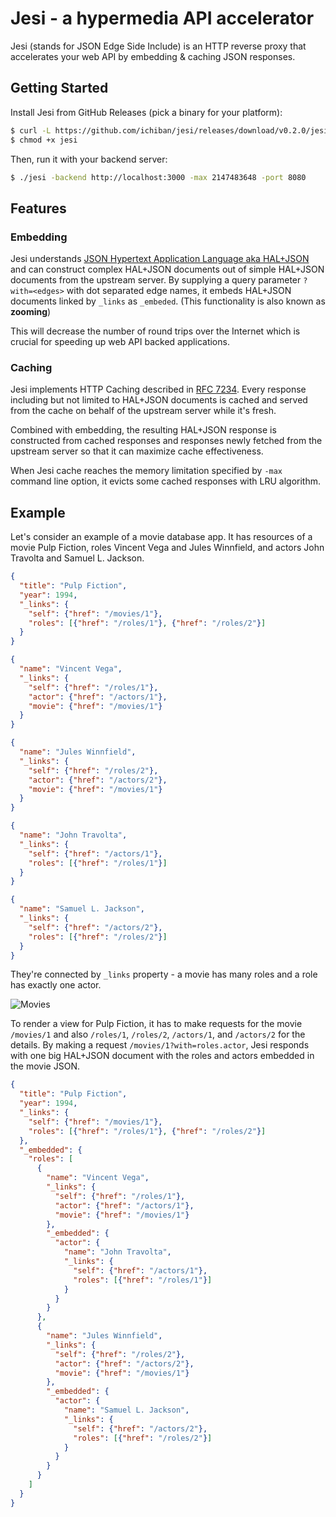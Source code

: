 # Jesi - a hypermedia API accelerator

Jesi (stands for JSON Edge Side Include) is an HTTP reverse proxy that accelerates your web API by embedding & caching JSON responses.

## Getting Started

Install Jesi from GitHub Releases (pick a binary for your platform):

```sh
$ curl -L https://github.com/ichiban/jesi/releases/download/v0.2.0/jesi-darwin-amd64 > jesi
$ chmod +x jesi
```

Then, run it with your backend server:

```sh
$ ./jesi -backend http://localhost:3000 -max 2147483648 -port 8080
```
 
## Features

### Embedding

Jesi understands [JSON Hypertext Application Language aka HAL+JSON](http://tools.ietf.org/html/draft-kelly-json-hal) and can construct complex HAL+JSON documents out of simple HAL+JSON documents from the upstream server.
By supplying a query parameter `?with=<edges>` with dot separated edge names, it embeds HAL+JSON documents linked by `_links` as `_embeded`. (This functionality is also known as **zooming**)

This will decrease the number of round trips over the Internet which is crucial for speeding up web API backed applications.

### Caching

Jesi implements HTTP Caching described in [RFC 7234](https://tools.ietf.org/html/rfc7234).
Every response including but not limited to HAL+JSON documents is cached and served from the cache on behalf of the upstream server while it's fresh.

Combined with embedding, the resulting HAL+JSON response is constructed from cached responses and responses newly fetched from the upstream server so that it can maximize cache effectiveness.

When Jesi cache reaches the memory limitation specified by `-max` command line option, it evicts some cached responses with LRU algorithm.

## Example

Let's consider an example of a movie database app. It has resources of a movie Pulp Fiction, roles Vincent Vega and Jules Winnfield, and actors John Travolta and Samuel L. Jackson.

```json
{
  "title": "Pulp Fiction",
  "year": 1994,
  "_links": {
    "self": {"href": "/movies/1"},
    "roles": [{"href": "/roles/1"}, {"href": "/roles/2"}]
  }
}
```

```json
{
  "name": "Vincent Vega",
  "_links": {
    "self": {"href": "/roles/1"},
    "actor": {"href": "/actors/1"},
    "movie": {"href": "/movies/1"}
  }
}
```

```json
{
  "name": "Jules Winnfield",
  "_links": {
    "self": {"href": "/roles/2"},
    "actor": {"href": "/actors/2"},
    "movie": {"href": "/movies/1"}
  }
}
```

```json
{
  "name": "John Travolta",
  "_links": {
    "self": {"href": "/actors/1"},
    "roles": [{"href": "/roles/1"}]
  }
}
```

```json
{
  "name": "Samuel L. Jackson",
  "_links": {
    "self": {"href": "/actors/2"},
    "roles": [{"href": "/roles/2"}]
  }
}
```

They're connected by `_links` property - a movie has many roles and a role has exactly one actor.

![Movies](movies.png)

To render a view for Pulp Fiction, it has to make requests for the movie `/movies/1` and also `/roles/1`, `/roles/2`, `/actors/1`, and `/actors/2` for the details.
By making a request `/movies/1?with=roles.actor`, Jesi responds with one big HAL+JSON document with the roles and actors embedded in the movie JSON.

```json
{
  "title": "Pulp Fiction",
  "year": 1994,
  "_links": {
    "self": {"href": "/movies/1"},
    "roles": [{"href": "/roles/1"}, {"href": "/roles/2"}]
  },
  "_embedded": {
    "roles": [
      {
        "name": "Vincent Vega",
        "_links": {
          "self": {"href": "/roles/1"},
          "actor": {"href": "/actors/1"},
          "movie": {"href": "/movies/1"}
        },
        "_embedded": {
          "actor": {
            "name": "John Travolta",
            "_links": {
              "self": {"href": "/actors/1"},
              "roles": [{"href": "/roles/1"}]
            }
          }
        }
      },
      {
        "name": "Jules Winnfield",
        "_links": {
          "self": {"href": "/roles/2"},
          "actor": {"href": "/actors/2"},
          "movie": {"href": "/movies/1"}
        },
        "_embedded": {
          "actor": {
            "name": "Samuel L. Jackson",
            "_links": {
              "self": {"href": "/actors/2"},
              "roles": [{"href": "/roles/2"}]
            }
          }
        }
      }
    ]
  }
}
```
